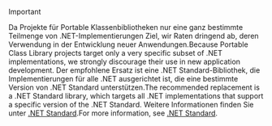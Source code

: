> [!IMPORTANT]
> <span data-ttu-id="793ec-101">Da Projekte für Portable Klassenbibliotheken nur eine ganz bestimmte Teilmenge von .NET-Implementierungen Ziel, wir Raten dringend ab, deren Verwendung in der Entwicklung neuer Anwendungen.</span><span class="sxs-lookup"><span data-stu-id="793ec-101">Because Portable Class Library projects target only a very specific subset of .NET implementations, we strongly discourage their use in new application development.</span></span> <span data-ttu-id="793ec-102">Der empfohlene Ersatz ist eine .NET Standard-Bibliothek, die Implementierungen für alle .NET ausgerichtet ist, die eine bestimmte Version von .NET Standard unterstützen.</span><span class="sxs-lookup"><span data-stu-id="793ec-102">The recommended replacement is a .NET Standard library, which targets all .NET implementations that support a specific version of the .NET Standard.</span></span> <span data-ttu-id="793ec-103">Weitere Informationen finden Sie unter [.NET Standard](~/docs/standard/net-standard.md).</span><span class="sxs-lookup"><span data-stu-id="793ec-103">For more information, see [.NET Standard](~/docs/standard/net-standard.md).</span></span>